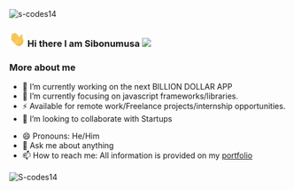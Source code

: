 
<img src="https://komarev.com/ghpvc/?username=s-codes14&label=Profile%20views&color=0e75b6&style=flat" alt="s-codes14" />
	
</p>


### <img src="https://raw.githubusercontent.com/S-codes14/S-codes14/main/Hi.gif" width="29px"> Hi there I am Sibonumusa  <img src="https://github.com/TheDudeThatCode/TheDudeThatCode/blob/master/Assets/Earth.gif" width="24px">


### More about me
- 🔭 I’m currently working on the next BILLION DOLLAR APP
- 🌱 I’m currently focusing on javascript frameworks/libraries.
- ⚡ Available for remote work/Freelance projects/internship opportunities.
- 👯 I’m looking to collaborate with Startups
<!-- - 🤔 I’m looking for help with [smaller](https://smaller-studios.github.io/). -->
- 😄 Pronouns: He/Him 
- 💬 Ask me about anything
- 📫 How to reach me: All information is provided on my [portfolio](https://s-codes14.netlify.app)

<p><img align="center" src="https://github-readme-streak-stats.herokuapp.com/?user=S-codes14&" alt="S-codes14" /></p>



<!-- is a ✨ _special_ ✨ repository because its `README.md` (this file) appears on your GitHub profile.

Here are some ideas to get you started:

- 🔭 I’m currently working on ...
- 🌱 I’m currently learning ...
- 👯 I’m looking to collaborate on ...
- 🤔 I’m looking for help with ...
- 💬 Ask me about ...
- 📫 How to reach me: ...
- 😄 Pronouns: ...
- ⚡ Fun fact: ...
-->

